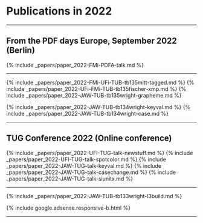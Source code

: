 

# Publications in 2022



<hr class="conference-start">

## From the PDF days Europe, September 2022 (Berlin)

{% include _papers/paper_2022-FMi-PDFA-talk.md  %}

<hr class="conference-end">


{% include _papers/paper_2022-FMi-UFi-TUB-tb135mitt-tagged.md  %}
{% include _papers/paper_2022-UFi-FMi-TUB-tb135fischer-xmp.md  %}
{% include _papers/paper_2022-JAW-TUB-tb135wright-grapheme.md  %}



{% include _papers/paper_2022-JAW-TUB-tb134wright-keyval.md  %}
{% include _papers/paper_2022-JAW-TUB-tb134wright-case.md  %}


<hr class="conference-start">

## TUG Conference 2022 (Online conference)

{% include _papers/paper_2022-UFI-TUG-talk-newstuff.md  %}
{% include _papers/paper_2022-UFI-TUG-talk-spotcolor.md  %}
{% include _papers/paper_2022-JAW-TUG-talk-keyval.md  %}
{% include _papers/paper_2022-JAW-TUG-talk-casechange.md %}
{% include _papers/paper_2022-JAW-TUG-talk-siunitx.md %}

<hr class="conference-end">



{% include _papers/paper_2022-JAW-TUB-tb133wright-l3build.md  %}


<div class="row">{% include google.adsense.responsive-b.html %}</div><hr> 




